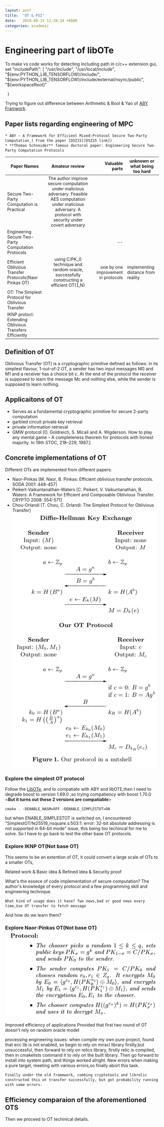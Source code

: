 ```yaml
---
layout: post
title:  "OT & PSI"
date:   2019-08-15 12:38:34 +0800
categories: academic
---
```


# Engineering part of libOTe
To make vs code works for detecting including path in c/c++ extension gui, set
	"includePath": [
	                "/usr/include",
	                "/usr/local/include",
	                "${env:PYTHON_LIB_TENSORFLOW}/include/",
	                "${env:PYTHON_LIB_TENSORFLOW}/include/external/nsync/public",
	                "${workspaceRoot}"
	            
	 }

Trying to figure out difference between Arithmetic & Bool & Yao of [ABY Framwork][ABY Link].


## Paper lists  regarding engineering of MPC
	* ABY – A Framework for Efficient Mixed-Protocol Secure Two-Party Computation_( From the paper [DSZ15][DSZ15 link])
	* **Thomas Schneider** famous doctoral paper: Engineering Secure Two-Party Computation Protocols

Paper Names | Amateur review  | Valuable parts  | unknown or what being too hard
--------------|:-----:|-----:| ----
Secure Two-Party Computation is Practical | The author improve secure computation under malicious adversary. Feasible AES computation under malicious adversary. A protocol with security under covert adversary |   |    
Engineering Secure Two-Party Computation Protocols |  |  -- |   
Efficient Oblivious Transfer Protocols(Naor Pinkas OT)  | using C/PK_0 technique and random oracle, successfully constructing a efficient OT(1,N) | one by one improvement in protocols| implementing distance from reality  
OT: The Simplest Protocol for Oblivious Transfer| | | 
IKNP protocl: Extending Oblivious Transfers Efficiently| | | 


## Definition of OT
Oblivious Transfer (OT) is a cryptographic primitive defined as follows: in its simplest flavour, 1-out-of-2 OT, a sender has two input messages M0 and M1 and a receiver has a choice bit c. At the end of the protocol the receiver is supposed to learn the message Mc and nothing else, while the sender is supposed to learn nothing.

## Applicaitons of OT
* Serves as a fundamental cryptographic primitive for secure 2-party computation
* garbled circuit private key retrieval
* private information retrieval
* GMW protocol [O. Goldreich, S. Micali and A. Wigderson. How to play any mental game – A completeness theorem for protocols with honest majority. In 19th STOC, 218–229, 1987.]


## Concrete implementations of OT
Different OTs are implemented from different papers:
*  Naor-Pinkas [M. Naor, B. Pinkas: Efficient oblivious transfer protocols. SODA 2001: 448-457]
*  Peikert-Vaikuntanathan-Waters [C. Peikert, V. Vaikuntanathan, B. Waters: A Framework for Efficient and Composable Oblivious Transfer. CRYPTO 2008: 554-571] 
*  Chou-Orlandi [T. Chou, C. Orlandi: The Simplest Protocol for Oblivious Transfer] ![diagram](/assets/simplest_OT.png)

### Explore the simplest OT protocol

Follow the [LibOTe][LibOTe Link], and to compatiate with ABY and libOTE,then I need to degrade boost to version 1.69.0 ,so trying compatiency with boost 1.70.0 <**But it turns out these 2 versions are compatiable**>

	cmake . -DENABLE_NASM=OFF -DENABLE_SIMPLESTOT=ON

but when ENABLE_SIMPLESTOT is switched on, I encountered "SimplestOT/fe25519_nsquare.s:503:1: error: 32-bit absolute addressing is not supported in 64-bit mode" issue, this being too techincal for me to solve. So I have to go back to test the other base OT protocols.

### Explore IKNP OT(Not base OT)

This seems to be an extention of OT, it could convert a large scale of OTs to a smaller OTs, 

Related work & Basic idea & Refined idea & Security proof 


What's the essece of code implementation of secure computation? 
	The author's knowledge of every protocol and a few programming skill and engineering technique.

	What kind of usage does it have? Two news,bad or good news every time,Use OT transfer to fetch message

And how do we learn them?

### Explore Naor-Pinkas OT(Not base OT)![naorpinkas](/assets/noar_pinkas_0.png)
Improved efficiency of applications
Provided that first two round of OT doesn't rely on random oracle model

processing engineering issues:
	when compile my own pure project, found that ecc lib is not enabled,
	so begin to rely on miracl library firstly,but unsuccessful, 
	then forward to rely on relics library, firstly relic is compiled, then in cmakelists command it to rely on the built library.
	Then go forward to install into system path, and things worked alright.
	New errors when making a pure target, meeting with various errors,so finally abort this task.

	Finally under the old framework, combing cryptotools and librelic constructed this ot transfer successfully, but got probability running with some errors.


## Efficiency comparaion of the aforementioned OTS <fill sender and receiver with long bitlen>






Then we proceed to OT techinical details.

[DSZ15 link]: localhost://../summerlearning/
[ABY Link]: https://github.com/encryptogroup/ABY
[LibOTe Link]: https://github.com/osu-crypto/libOTe
